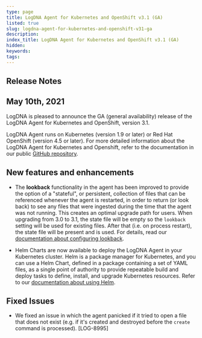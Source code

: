```yaml
---
type: page
title: LogDNA Agent for Kubernetes and OpenShift v3.1 (GA)
listed: true
slug: logdna-agent-for-kubernetes-and-openshift-v31-ga
description: 
index_title: LogDNA Agent for Kubernetes and OpenShift v3.1 (GA)
hidden: 
keywords: 
tags: 
---
```






## Release Notes



## May 10th, 2021


LogDNA is pleased to announce the GA (general availability) release of the LogDNA Agent for Kubernetes and OpenShift, version 3.1.

LogDNA Agent runs on Kubernetes (version 1.9 or later) or Red Hat OpenShift (version 4.5 or later). For more detailed information about the LogDNA Agent for Kubernetes and Openshift, refer to the documentation in our public [GitHub repository](https://github.com/logdna/logdna-agent-v2).

## New features and enhancements

-   The **lookback** functionality in the agent has been improved to provide the option of a "stateful", or persistent, collection of files that can be referenced whenever the agent is restarted, in order to return (or look back) to see any files that were ingested during the time that the agent was not running. This creates an optimal upgrade path for users. When upgrading from 3.0 to 3.1, the state file will be empty so the `lookback` setting will be used for existing files. After that (i.e. on process restart), the state file will be present and is used. For details, read our [documentation about configuring lookback](https://github.com/logdna/logdna-agent-v2/blob/3.1/docs/README.md#configuring-lookback).

-   Helm Charts are now available to deploy the LogDNA Agent in your Kubernetes cluster.
Helm is a package manager for Kubernetes, and you can use a Helm Chart, defined in a package containing a set of YAML files, as a single point of authority to provide repeatable build and deploy tasks to define, install, and upgrade Kubernetes resources. Refer to our [documentation about using Helm](https://github.com/logdna/logdna-agent-v2/blob/3.1/docs/HELM.md).


## Fixed Issues


-   We fixed an issue in which the agent panicked if it tried to open a file that does not exist (e.g. if it's created and destroyed before the `create` command is processed). \[LOG-8995\]



